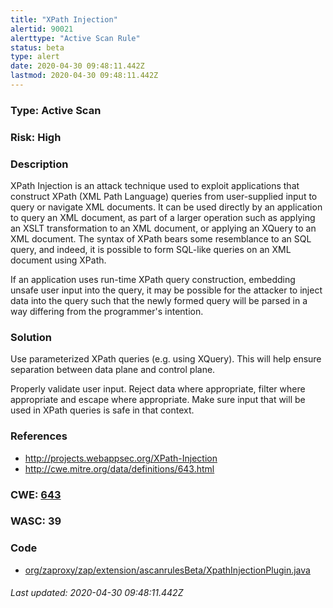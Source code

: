 ```yaml
---
title: "XPath Injection"
alertid: 90021
alerttype: "Active Scan Rule"
status: beta
type: alert
date: 2020-04-30 09:48:11.442Z
lastmod: 2020-04-30 09:48:11.442Z
---
```

### Type: Active Scan

### Risk: High

### Description

XPath Injection is an attack technique used to exploit applications that construct XPath (XML Path Language) queries from user-supplied input to query or navigate XML documents. It can be used directly by an application to query an XML document, as part of a larger operation such as applying an XSLT transformation to an XML document, or applying an XQuery to an XML document. The syntax of XPath bears some resemblance to an SQL query, and indeed, it is possible to form SQL-like queries on an XML document using XPath.

If an application uses run-time XPath query construction, embedding unsafe user input into the query, it may be possible for the attacker to inject data into the query such that the newly formed query will be parsed in a way differing from the programmer's intention.

### Solution

Use parameterized XPath queries (e.g. using XQuery). This will help ensure separation between data plane and control plane.

Properly validate user input. Reject data where appropriate, filter where appropriate and escape where appropriate. Make sure input that will be used in XPath queries is safe in that context.

### References

* http://projects.webappsec.org/XPath-Injection
* http://cwe.mitre.org/data/definitions/643.html

### CWE: [643](https://cwe.mitre.org/data/definitions/643.html)

### WASC:  39

### Code

 * [org/zaproxy/zap/extension/ascanrulesBeta/XpathInjectionPlugin.java](https://github.com/zaproxy/zap-extensions/blob/master/addOns/ascanrulesBeta/src/main/java/org/zaproxy/zap/extension/ascanrulesBeta/XpathInjectionPlugin.java)

###### Last updated: 2020-04-30 09:48:11.442Z
